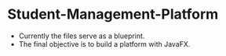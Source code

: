 # Student-Management-Platform
- Currently the files serve as a blueprint.
- The final objective is to build a platform with JavaFX.
